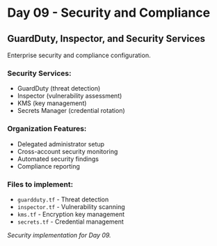 # Day 09 - Security and Compliance

## GuardDuty, Inspector, and Security Services

Enterprise security and compliance configuration.

### Security Services:
- GuardDuty (threat detection)
- Inspector (vulnerability assessment)
- KMS (key management)
- Secrets Manager (credential rotation)

### Organization Features:
- Delegated administrator setup
- Cross-account security monitoring
- Automated security findings
- Compliance reporting

### Files to implement:
- `guardduty.tf` - Threat detection
- `inspector.tf` - Vulnerability scanning
- `kms.tf` - Encryption key management
- `secrets.tf` - Credential management

*Security implementation for Day 09.*
